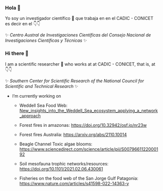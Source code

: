 ### Hola 👋

Yo soy un investigador científico 🔭 que trabaja en en el CADIC - CONICET es decir en el :point_down::point_down: 

✨ _Centro Austral de Investigaciones Científicas del Consejo Nacional de Investigaciones Científicas y Técnicas_ ✨


### Hi there 👋

I am a scientific researcher 🔭 who works at at CADIC - CONICET, that is, at :point_down::point_down:


✨ _Southern Center for Scientific Research of the National Council for Scientific and Technical Research_ ✨

-  I’m currently working on 

    - Weddell Sea Food Web: [New_insights_into_the_Weddell_Sea_ecosystem_applying_a_network_approach](https://doi.org/10.5194/os-20-141-2024)
    
    - Forest fires in amazonas:  https://doi.org/10.32942/osf.io/nr23w
    
    - Forest fires Australia: https://arxiv.org/abs/2110.10014
    
    - Beagle Channel Toxic algae blooms: https://www.sciencedirect.com/science/article/pii/S0079661122000192
    
    - Soil mesofauna trophic networks/resources: https://doi.org/10.1101/2021.02.06.430061
    
    - Fisheries on the food web of the San Jorge Gulf Patagonia: https://www.nature.com/articles/s41598-022-14363-y

<!--
**lsaravia/lsaravia** is a ✨ _special_ ✨ repository because its `README.md` (this file) appears on your Git
Hub profile.

Here are some ideas to get you started:


- 🌱 I’m currently learning ...
- 👯 I’m looking to collaborate on ...
- 🤔 I’m looking for help with ...
- 💬 Ask me about ...
- 📫 How to reach me: ...
- 😄 Pronouns: ...
- ⚡ Fun fact: ...
-->
